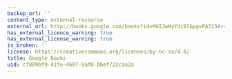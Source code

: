 ```yaml
---
backup_url: ''
content_type: external-resource
external_url: http://books.google.com/books?id=MGIJwHyYdiEC&pg=PA315#v=onepage
has_external_licence_warning: true
has_external_license_warning: true
is_broken: ''
license: https://creativecommons.org/licenses/by-nc-sa/4.0/
title: Google Books
uid: cf889bf9-41fe-4607-9af8-bbef722caa2a
---
```

